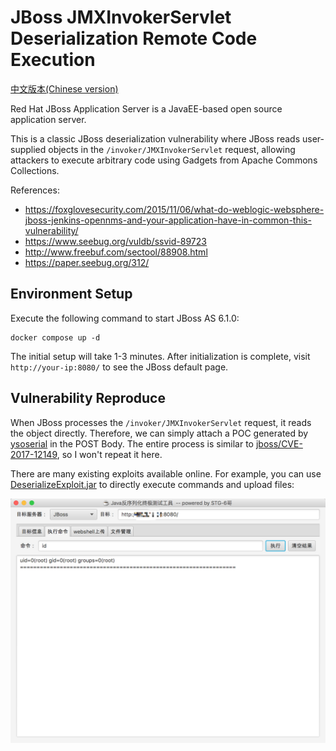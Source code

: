 # JBoss JMXInvokerServlet Deserialization Remote Code Execution

[中文版本(Chinese version)](README.zh-cn.md)

Red Hat JBoss Application Server is a JavaEE-based open source application server.

This is a classic JBoss deserialization vulnerability where JBoss reads user-supplied objects in the `/invoker/JMXInvokerServlet` request, allowing attackers to execute arbitrary code using Gadgets from Apache Commons Collections.

References:

 - https://foxglovesecurity.com/2015/11/06/what-do-weblogic-websphere-jboss-jenkins-opennms-and-your-application-have-in-common-this-vulnerability/
 - https://www.seebug.org/vuldb/ssvid-89723
 - http://www.freebuf.com/sectool/88908.html
 - https://paper.seebug.org/312/

## Environment Setup

Execute the following command to start JBoss AS 6.1.0:

```
docker compose up -d
```

The initial setup will take 1-3 minutes. After initialization is complete, visit `http://your-ip:8080/` to see the JBoss default page.

## Vulnerability Reproduce

When JBoss processes the `/invoker/JMXInvokerServlet` request, it reads the object directly. Therefore, we can simply attach a POC generated by [ysoserial](https://github.com/frohoff/ysoserial) in the POST Body. The entire process is similar to [jboss/CVE-2017-12149](https://github.com/vulhub/vulhub/tree/master/jboss/CVE-2017-12149), so I won't repeat it here.

There are many existing exploits available online. For example, you can use [DeserializeExploit.jar](https://download.vulhub.org/download/deserialization/DeserializeExploit.jar) to directly execute commands and upload files:

![](1.png)
